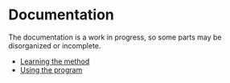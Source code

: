 <link rel="stylesheet" type="text/css" href="main-style.css">

# Documentation
The documentation is a work in progress, so some parts may be disorganized or incomplete.

* [Learning the method](method.html)
* [Using the program](manual.html)
